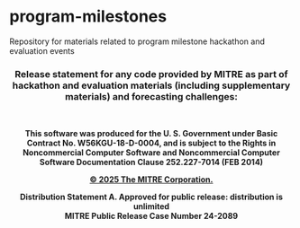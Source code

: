 # program-milestones
Repository for materials related to program milestone hackathon and evaluation events

<h3 align=center>Release statement for any code provided by MITRE as part of hackathon and evaluation materials (including supplementary materials) and forecasting challenges:</h3>
<br>

<p align=center>
<b>
This software was produced for the U. S. Government
under Basic Contract No. W56KGU-18-D-0004, and is
subject to the Rights in Noncommercial Computer Software
and Noncommercial Computer Software Documentation
Clause 252.227-7014 (FEB 2014)
  
<p align=center>
<ins>&copy; 2025 The MITRE Corporation.</ins>

<p align=center>
Distribution Statement A.  Approved for public release: distribution is unlimited <br>
MITRE Public Release Case Number 24-2089
</b>

</p>
